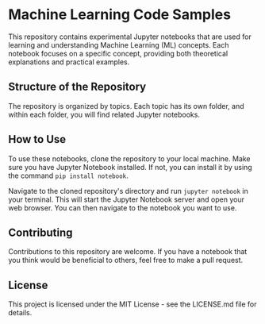 # Machine Learning Code Samples

This repository contains experimental Jupyter notebooks that are used for learning and understanding Machine Learning (ML) concepts. Each notebook focuses on a specific concept, providing both theoretical explanations and practical examples.

## Structure of the Repository

The repository is organized by topics. Each topic has its own folder, and within each folder, you will find related Jupyter notebooks.


## How to Use

To use these notebooks, clone the repository to your local machine. Make sure you have Jupyter Notebook installed. If not, you can install it by using the command `pip install notebook`.

Navigate to the cloned repository's directory and run `jupyter notebook` in your terminal. This will start the Jupyter Notebook server and open your web browser. You can then navigate to the notebook you want to use.

## Contributing

Contributions to this repository are welcome. If you have a notebook that you think would be beneficial to others, feel free to make a pull request.

## License

This project is licensed under the MIT License - see the LICENSE.md file for details.